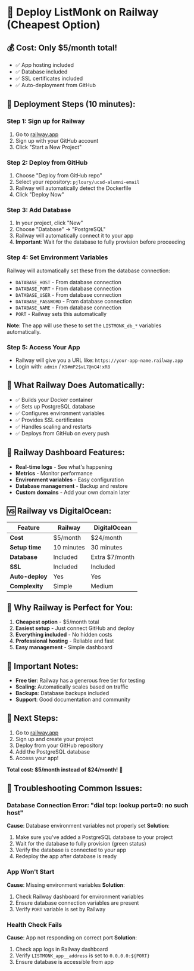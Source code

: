 # 🚂 Deploy ListMonk on Railway (Cheapest Option)

## 💰 **Cost: Only $5/month total!**
- ✅ App hosting included
- ✅ Database included  
- ✅ SSL certificates included
- ✅ Auto-deployment from GitHub

## 🚀 **Deployment Steps (10 minutes):**

### **Step 1: Sign up for Railway**
1. Go to [railway.app](https://railway.app)
2. Sign up with your GitHub account
3. Click "Start a New Project"

### **Step 2: Deploy from GitHub**
1. Choose "Deploy from GitHub repo"
2. Select your repository: `pjloury/ucsd-alumni-email`
3. Railway will automatically detect the Dockerfile
4. Click "Deploy Now"

### **Step 3: Add Database**
1. In your project, click "New"
2. Choose "Database" → "PostgreSQL"
3. Railway will automatically connect it to your app
4. **Important**: Wait for the database to fully provision before proceeding

### **Step 4: Set Environment Variables**
Railway will automatically set these from the database connection:
- `DATABASE_HOST` - From database connection
- `DATABASE_PORT` - From database connection  
- `DATABASE_USER` - From database connection
- `DATABASE_PASSWORD` - From database connection
- `DATABASE_NAME` - From database connection
- `PORT` - Railway sets this automatically

**Note**: The app will use these to set the `LISTMONK_db_*` variables automatically.

### **Step 5: Access Your App**
- Railway will give you a URL like: `https://your-app-name.railway.app`
- Login with: `admin` / `K9#mP2$vL7@nQ4!xR8`

## 🔧 **What Railway Does Automatically:**
- ✅ Builds your Docker container
- ✅ Sets up PostgreSQL database
- ✅ Configures environment variables
- ✅ Provides SSL certificates
- ✅ Handles scaling and restarts
- ✅ Deploys from GitHub on every push

## 📱 **Railway Dashboard Features:**
- **Real-time logs** - See what's happening
- **Metrics** - Monitor performance
- **Environment variables** - Easy configuration
- **Database management** - Backup and restore
- **Custom domains** - Add your own domain later

## 🆚 **Railway vs DigitalOcean:**
| Feature | Railway | DigitalOcean |
|---------|---------|--------------|
| **Cost** | $5/month | $24/month |
| **Setup time** | 10 minutes | 30 minutes |
| **Database** | Included | Extra $7/month |
| **SSL** | Included | Included |
| **Auto-deploy** | Yes | Yes |
| **Complexity** | Simple | Medium |

## 🎯 **Why Railway is Perfect for You:**
1. **Cheapest option** - $5/month total
2. **Easiest setup** - Just connect GitHub and deploy
3. **Everything included** - No hidden costs
4. **Professional hosting** - Reliable and fast
5. **Easy management** - Simple dashboard

## 🚨 **Important Notes:**
- **Free tier**: Railway has a generous free tier for testing
- **Scaling**: Automatically scales based on traffic
- **Backups**: Database backups included
- **Support**: Good documentation and community

## 🔗 **Next Steps:**
1. Go to [railway.app](https://railway.app)
2. Sign up and create your project
3. Deploy from your GitHub repository
4. Add the PostgreSQL database
5. Access your app!

**Total cost: $5/month instead of $24/month!** 🎉

## 🚨 **Troubleshooting Common Issues:**

### **Database Connection Error: "dial tcp: lookup port=0: no such host"**
**Cause**: Database environment variables not properly set
**Solution**: 
1. Make sure you've added a PostgreSQL database to your project
2. Wait for the database to fully provision (green status)
3. Verify the database is connected to your app
4. Redeploy the app after database is ready

### **App Won't Start**
**Cause**: Missing environment variables
**Solution**:
1. Check Railway dashboard for environment variables
2. Ensure database connection variables are present
3. Verify `PORT` variable is set by Railway

### **Health Check Fails**
**Cause**: App not responding on correct port
**Solution**:
1. Check app logs in Railway dashboard
2. Verify `LISTMONK_app__address` is set to `0.0.0.0:${PORT}`
3. Ensure database is accessible from app
